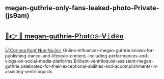 ## megan-guthrie-only-fans​-leaked-photo​-Private-(js9am)


# <h2><a href="https://mediaupload.pro?title=megan-guthrie&ref=git">🔗👉 🔴 megan-guthrie-P𝚑ot𝚘𝚜-V𝚒d𝚎o</a></h2>

[![Corinna Kopf Nue Nu𝚍e𝚜](https://i.imgur.com/0qMVB7G.gif)](https://mediaupload.pro?title=megan-guthrie&ref=git)
Online-influencer-megan-guthrie,known-for-publishing-dance-and-lifestyle-content,-including-performances-and-vlogs-on-social-media-platforms.Brilliant-ventriloquist-assistant-megan-guthrie,celebrated-for-their-exceptional-abilities-and-accomplishments-in-assisting-ventriloquists.  